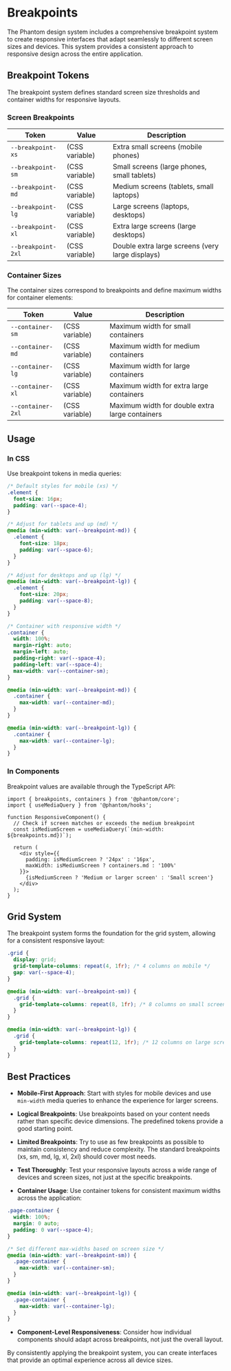 # Breakpoints

The Phantom design system includes a comprehensive breakpoint system to create responsive interfaces that adapt seamlessly to different screen sizes and devices. This system provides a consistent approach to responsive design across the entire application.

## Breakpoint Tokens

The breakpoint system defines standard screen size thresholds and container widths for responsive layouts.

### Screen Breakpoints

| Token | Value | Description |
|-------|-------|-------------|
| `--breakpoint-xs` | (CSS variable) | Extra small screens (mobile phones) |
| `--breakpoint-sm` | (CSS variable) | Small screens (large phones, small tablets) |
| `--breakpoint-md` | (CSS variable) | Medium screens (tablets, small laptops) |
| `--breakpoint-lg` | (CSS variable) | Large screens (laptops, desktops) |
| `--breakpoint-xl` | (CSS variable) | Extra large screens (large desktops) |
| `--breakpoint-2xl` | (CSS variable) | Double extra large screens (very large displays) |

### Container Sizes

The container sizes correspond to breakpoints and define maximum widths for container elements:

| Token | Value | Description |
|-------|-------|-------------|
| `--container-sm` | (CSS variable) | Maximum width for small containers |
| `--container-md` | (CSS variable) | Maximum width for medium containers |
| `--container-lg` | (CSS variable) | Maximum width for large containers |
| `--container-xl` | (CSS variable) | Maximum width for extra large containers |
| `--container-2xl` | (CSS variable) | Maximum width for double extra large containers |

## Usage

### In CSS

Use breakpoint tokens in media queries:

```css
/* Default styles for mobile (xs) */
.element {
  font-size: 16px;
  padding: var(--space-4);
}

/* Adjust for tablets and up (md) */
@media (min-width: var(--breakpoint-md)) {
  .element {
    font-size: 18px;
    padding: var(--space-6);
  }
}

/* Adjust for desktops and up (lg) */
@media (min-width: var(--breakpoint-lg)) {
  .element {
    font-size: 20px;
    padding: var(--space-8);
  }
}

/* Container with responsive width */
.container {
  width: 100%;
  margin-right: auto;
  margin-left: auto;
  padding-right: var(--space-4);
  padding-left: var(--space-4);
  max-width: var(--container-sm);
}

@media (min-width: var(--breakpoint-md)) {
  .container {
    max-width: var(--container-md);
  }
}

@media (min-width: var(--breakpoint-lg)) {
  .container {
    max-width: var(--container-lg);
  }
}
```

### In Components

Breakpoint values are available through the TypeScript API:

```tsx
import { breakpoints, containers } from '@phantom/core';
import { useMediaQuery } from '@phantom/hooks';

function ResponsiveComponent() {
  // Check if screen matches or exceeds the medium breakpoint
  const isMediumScreen = useMediaQuery(`(min-width: ${breakpoints.md})`);
  
  return (
    <div style={{ 
      padding: isMediumScreen ? '24px' : '16px',
      maxWidth: isMediumScreen ? containers.md : '100%'
    }}>
      {isMediumScreen ? 'Medium or larger screen' : 'Small screen'}
    </div>
  );
}
```

## Grid System

The breakpoint system forms the foundation for the grid system, allowing for a consistent responsive layout:

```css
.grid {
  display: grid;
  grid-template-columns: repeat(4, 1fr); /* 4 columns on mobile */
  gap: var(--space-4);
}

@media (min-width: var(--breakpoint-sm)) {
  .grid {
    grid-template-columns: repeat(8, 1fr); /* 8 columns on small screens */
  }
}

@media (min-width: var(--breakpoint-lg)) {
  .grid {
    grid-template-columns: repeat(12, 1fr); /* 12 columns on large screens */
  }
}
```

## Best Practices

- **Mobile-First Approach**: Start with styles for mobile devices and use `min-width` media queries to enhance the experience for larger screens.

- **Logical Breakpoints**: Use breakpoints based on your content needs rather than specific device dimensions. The predefined tokens provide a good starting point.

- **Limited Breakpoints**: Try to use as few breakpoints as possible to maintain consistency and reduce complexity. The standard breakpoints (xs, sm, md, lg, xl, 2xl) should cover most needs.

- **Test Thoroughly**: Test your responsive layouts across a wide range of devices and screen sizes, not just at the specific breakpoints.

- **Container Usage**: Use container tokens for consistent maximum widths across the application:

```css
.page-container {
  width: 100%;
  margin: 0 auto;
  padding: 0 var(--space-4);
}

/* Set different max-widths based on screen size */
@media (min-width: var(--breakpoint-sm)) {
  .page-container {
    max-width: var(--container-sm);
  }
}

@media (min-width: var(--breakpoint-lg)) {
  .page-container {
    max-width: var(--container-lg);
  }
}
```

- **Component-Level Responsiveness**: Consider how individual components should adapt across breakpoints, not just the overall layout.

By consistently applying the breakpoint system, you can create interfaces that provide an optimal experience across all device sizes.

